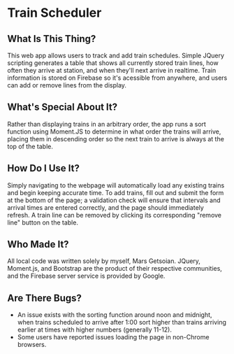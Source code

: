 # Train Scheduler

## What Is This Thing?
This web app allows users to track and add train schedules. Simple JQuery scripting generates a table that shows all currently stored train lines, how often they arrive at station, and when they'll next arrive in realtime. Train information is stored on Firebase so it's acessible from anywhere, and users can add or remove lines from the display.

## What's Special About It?
Rather than displaying trains in an arbitrary order, the app runs a sort function using Moment.JS to determine in what order the trains will arrive, placing them in descending order so the next train to arrive is always at the top of the table.

## How Do I Use It?
Simply navigating to the webpage will automatically load any existing trains and begin keeping accurate time. To add trains, fill out and submit the form at the bottom of the page; a validation check will ensure that intervals and arrival times are entered correctly, and the page should immediately refresh. A train line can be removed by clicking its corresponding "remove line" button on the table.

## Who Made It?
All local code was written solely by myself, Mars Getsoian. JQuery, Moment.js, and Bootstrap are the product of their respective communities, and the Firebase server service is provided by Google.

## Are There Bugs?
* An issue exists with the sorting function around noon and midnight, when trains scheduled to arrive after 1:00 sort higher than trains arriving earlier at times with higher numbers (generally 11-12).
* Some users have reported issues loading the page in non-Chrome browsers.
